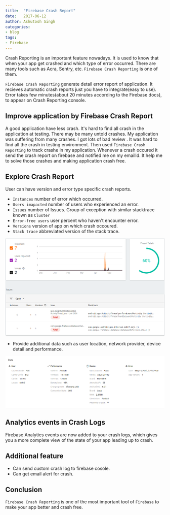 ```yaml
---
title:  "Firebase Crash Report"
date:   2017-06-12
author: Ashutosh Singh
categories:
- blog
tags:
- Firebase
---
```


Crash Reporting is an important feature nowadays. It is used to know that when your app get crashed and which type of error occurred. There are many tools such as Acra, Sentry, etc. `Firebase Crash Reporting` is one of them.

`Firebase Crash Reporting` generate detail error report of application. It recieves automatic crash reports just you have to integrate(easy to use). Error takes few minutes(about 20 minutes according to the Firebase docs), to appear on Crash Reporting console.

## Improve application by Firebase Crash Report

A good application have less crash. It's hard to find all crash in the application at testing. There may be many untold crashes. My application was suffering from many crashes. I got lots of bad review . It was hard to find all the crash in testing environment. Then used `Firebase Crash Reporting` to track crashe in my application. Whenever a crash occured it send the crash report on firebase and notified me on my emailId. It help me to solve those crashes and making application crash free.

## Explore Crash Report

User can have version and error type specific crash reports.

* `Instances` number of error which occurred.
* `Users imapacted` number of users who experienced an error.
* `Issues` number of Issues. Group of exception with similar stacktrace known as `Cluster`
* `Error-free users` user percent who haven't encounter error.
* `Versions` version of app on which crash occoured.
* `Stack trace` abbreviated version of the stack trace.

<img src="/static/firebase_crash_report.png" alt="Drawing" style="width: 600px;"/>

* Provide additional data such as user location, network provider, device detail and performance.

<img src="/static/firebase_crash_report_additional_data.png" alt="Drawing" style="width: 600px;"/>

## Analytics events in Crash Logs

Firebase Analytics events are now added to your crash logs, which gives you a more complete view of the state of your app leading up to crash.

## Additional feature

* Can send custom crash log to firebase cosole.
* Can get email alert for crash.

## Conclusion

`Firebase Crash Reporting` is one of the most important tool of `Firebase` to make your app better and crash free.
